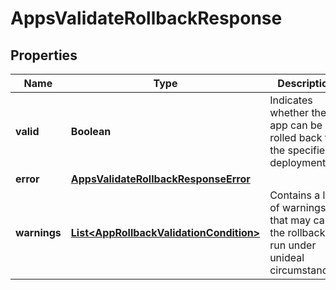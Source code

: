 

# AppsValidateRollbackResponse


## Properties

| Name | Type | Description | Notes |
|------------ | ------------- | ------------- | -------------|
|**valid** | **Boolean** | Indicates whether the app can be rolled back to the specified deployment. |  [optional] |
|**error** | [**AppsValidateRollbackResponseError**](AppsValidateRollbackResponseError.md) |  |  [optional] |
|**warnings** | [**List&lt;AppRollbackValidationCondition&gt;**](AppRollbackValidationCondition.md) | Contains a list of warnings that may cause the rollback to run under unideal circumstances. |  [optional] |



